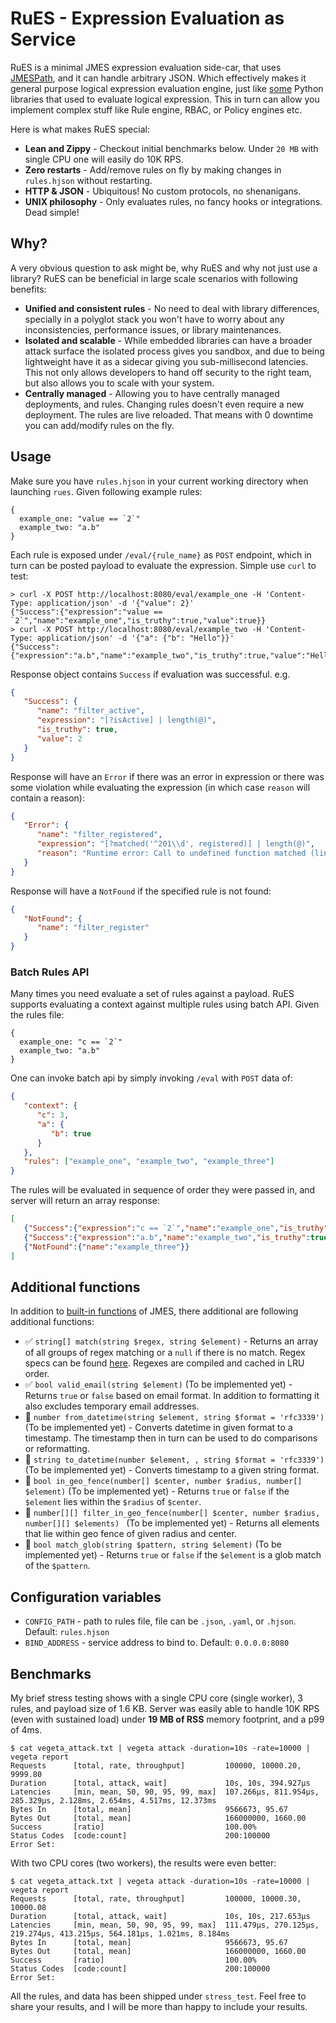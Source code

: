 # RuES - Expression Evaluation as Service 

RuES is a minimal JMES expression evaluation side-car, that uses [JMESPath](https://jmespath.org/), and it can handle 
arbitrary JSON. Which effectively makes it general purpose logical expression evaluation engine, just like 
[some](https://zerosteiner.github.io/rule-engine/) Python libraries that used to evaluate 
logical expression. This in turn can allow you implement complex stuff like Rule engine, 
RBAC, or Policy engines etc. 

Here is what makes RuES special:

 - **Lean and Zippy** - Checkout initial benchmarks below. Under `20 MB` with single CPU one will easily do 10K RPS. 
 - **Zero restarts** - Add/remove rules on fly by making changes in `rules.hjson` without restarting.
 - **HTTP & JSON** - Ubiquitous! No custom protocols, no shenanigans.
 - **UNIX philosophy** - Only evaluates rules, no fancy hooks or integrations. Dead simple!

## Why?

A very obvious question to ask might be, why RuES and why not just use a library? RuES can be beneficial in large 
scale scenarios with following benefits:

 - **Unified and consistent rules** - No need to deal with library differences, specially in a polyglot stack you
   won't have to worry about any inconsistencies, performance issues, or library maintenances.
 - **Isolated and scalable** - While embedded libraries can have a broader attack surface the isolated process
   gives you sandbox, and due to being lightweight have it as a sidecar giving you sub-millisecond latencies. 
   This not only allows developers to hand off security to the right team, but also allows you to scale 
   with your system.
 - **Centrally managed** - Allowing you to have centrally managed deployments, and rules. Changing rules doesn't
   even require a new deployment. The rules are live reloaded. That means with 0 downtime you can add/modify 
   rules on the fly. 

## Usage

Make sure you have `rules.hjson` in your current working directory when launching `rues`. Given following example
rules:

```hjson
{
  example_one: "value == `2`"
  example_two: "a.b"
}
```

Each rule is exposed under `/eval/{rule_name}` as `POST` endpoint, which in turn can be posted payload to evaluate
the expression. Simple use `curl` to test:

```
> curl -X POST http://localhost:8080/eval/example_one -H 'Content-Type: application/json' -d '{"value": 2}'
{"Success":{"expression":"value == `2`","name":"example_one","is_truthy":true,"value":true}}
> curl -X POST http://localhost:8080/eval/example_two -H 'Content-Type: application/json' -d '{"a": {"b": "Hello"}}'
{"Success":{"expression":"a.b","name":"example_two","is_truthy":true,"value":"Hello"}}
```

Response object contains `Success` if evaluation was successful. e.g.
```json
{
   "Success": {
      "name": "filter_active",
      "expression": "[?isActive] | length(@)",
      "is_truthy": true,
      "value": 2
   }
}
```

Response will have an `Error` if there was an error in expression or there was some violation while evaluating the 
expression (in which case `reason` will contain a reason):

```json
{
   "Error": {
      "name": "filter_registered",
      "expression": "[?matched('^201\\d', registered)] | length(@)",
      "reason": "Runtime error: Call to undefined function matched (line 0, column 9)\n[?matched('^201\\d', registered)] | length(@)\n         ^\n"
   }
}
```

Response will have a `NotFound` if the specified rule is not found:

```json
{
   "NotFound": {
      "name": "filter_register"
   }
}
```

### Batch Rules API 

Many times you need evaluate a set of rules against a payload. RuES supports evaluating a context against multiple 
rules using batch API. Given the rules file:

```hjson
{
  example_one: "c == `2`"
  example_two: "a.b"
}
```

One can invoke batch api by simply invoking `/eval` with `POST` data of:
```json
{
   "context": {
      "c": 3,
      "a": {
         "b": true
      } 
   },
   "rules": ["example_one", "example_two", "example_three"]
}
```

The rules will be evaluated in sequence of order they were passed in, and server will return an array response:

```json
[
   {"Success":{"expression":"c == `2`","name":"example_one","is_truthy":false,"value":false}},
   {"Success":{"expression":"a.b","name":"example_two","is_truthy":true,"value":true}},
   {"NotFound":{"name":"example_three"}}
]
```

## Additional functions

In addition to [built-in functions](https://jmespath.org/proposals/functions.html#built-in-functions) of JMES, there 
additional are following additional functions:

 - ✅ `string[] match(string $regex, string $element)` - Returns an array of all groups of regex matching or a `null` if
   there is no match. Regex specs can be found [here](https://github.com/rust-lang/regex). Regexes are compiled 
   and cached in LRU order.
 - ✅ `bool valid_email(string $element)` (To be implemented yet) - Returns `true` or `false` based on email format. In 
   addition to formatting it also excludes temporary email addresses. 
 - 🚧 `number from_datetime(string $element, string $format = 'rfc3339')` (To be implemented yet) - Converts 
   datetime in given format to a timestamp. The timestamp then in turn can be used to 
   do comparisons or reformatting. 
 - 🚧 `string to_datetime(number $element, , string $format = 'rfc3339')` (To be implemented yet) - Converts
   timestamp to a given string format.
 - 🚧 `bool in_geo_fence(number[] $center, number $radius, number[] $element)` (To be implemented yet) - Returns `true`
   or `false` if the `$element` lies within the `$radius` of `$center`.
 - 🚧 `number[][] filter_in_geo_fence(number[] $center, number $radius, number[][] $elements) ` (To be implemented yet) - 
   Returns all elements that lie within geo fence of given radius and center.
 - 🚧 `bool match_glob(string $pattern, string $element)` (To be implemented yet) - Returns `true` or `false` 
   if the `$element` is a glob match of the `$pattern`.

## Configuration variables

 - `CONFIG_PATH` - path to rules file, file can be `.json`, `.yaml`, or `.hjson`. Default: `rules.hjson`
 - `BIND_ADDRESS` - service address to bind to. Default: `0.0.0.0:8080`

## Benchmarks

My brief stress testing shows with a single CPU core (single worker), 3 rules, and payload size of 1.6 KB. Server was 
easily able to handle 10K RPS (even with sustained load) under **19 MB of RSS** memory footprint, and a p99 of 4ms.

```
$ cat vegeta_attack.txt | vegeta attack -duration=10s -rate=10000 | vegeta report 
Requests      [total, rate, throughput]         100000, 10000.20, 9999.80
Duration      [total, attack, wait]             10s, 10s, 394.927µs
Latencies     [min, mean, 50, 90, 95, 99, max]  107.266µs, 811.954µs, 285.329µs, 2.128ms, 2.654ms, 4.517ms, 12.373ms
Bytes In      [total, mean]                     9566673, 95.67
Bytes Out     [total, mean]                     166000000, 1660.00
Success       [ratio]                           100.00%
Status Codes  [code:count]                      200:100000  
Error Set:
```

With two CPU cores (two workers), the results were even better:
```
$ cat vegeta_attack.txt | vegeta attack -duration=10s -rate=10000 | vegeta report
Requests      [total, rate, throughput]         100000, 10000.30, 10000.08
Duration      [total, attack, wait]             10s, 10s, 217.653µs
Latencies     [min, mean, 50, 90, 95, 99, max]  111.479µs, 270.125µs, 219.274µs, 413.215µs, 564.181µs, 1.021ms, 8.184ms
Bytes In      [total, mean]                     9566673, 95.67
Bytes Out     [total, mean]                     166000000, 1660.00
Success       [ratio]                           100.00%
Status Codes  [code:count]                      200:100000  
Error Set:
```

All the rules, and data has been shipped under `stress_test`. Feel free to share your results, and I will be more 
than happy to include your results.
